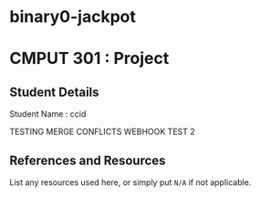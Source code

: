 # binary0-jackpot

# CMPUT 301 : Project

## Student Details

Student Name : ccid

TESTING MERGE CONFLICTS
WEBHOOK TEST 2

## References and Resources

List any resources used here, or simply put `N/A` if not applicable.


